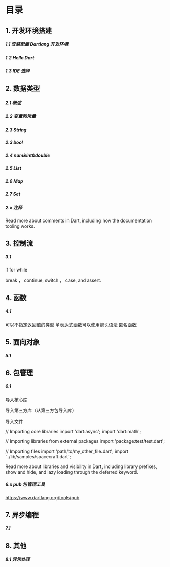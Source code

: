 # 目录

## 1. 开发环境搭建
##### 1.1 安装配置 Dartlang 开发环境
##### 1.2 Hello Dart
##### 1.3 IDE 选择

## 2. 数据类型
##### 2.1 概述
##### 2.2 变量和常量
##### 2.3 String
##### 2.3 bool
##### 2.4 num&int&double
##### 2.5 List
##### 2.6 Map
##### 2.7 Set
##### 2.x 注释
Read more about comments in Dart, including how the documentation tooling works.


## 3. 控制流
##### 3.1 

if for while

break ， continue, switch ， case, and assert.




## 4. 函数
##### 4.1 


可以不指定返回值的类型
单表达式函数可以使用箭头语法
匿名函数


## 5. 面向对象
##### 5.1 




## 6. 包管理
##### 6.1 

导入核心库

导入第三方库（从第三方包导入库）

导入文件


// Importing core libraries
import 'dart:async';
import 'dart:math';

// Importing libraries from external packages
import 'package:test/test.dart';

// Importing files
import 'path/to/my_other_file.dart';
import '../lib/samples/spacecraft.dart';


Read more about libraries and visibility in Dart, including library prefixes, show and hide, and lazy loading through the deferred keyword.


##### 6.x pub 包管理工具

https://www.dartlang.org/tools/pub



## 7. 异步编程
##### 7.1 

## 8. 其他
##### 8.1 异常处理